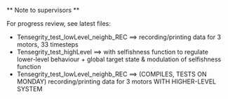 ** Note to supervisors ** 

For progress review, see latest files:  
- Tensegrity_test_lowLevel_neighb_REC ==> recording/printing data for 3 motors, 33 timesteps
- Tensegrity_test_highLevel ==> with selfishness function to regulate lower-level behaviour + global target state & modulation of selfishness function
- Tensegrity_test_lowLevel_neighb_REC ==> (COMPILES, TESTS ON MONDAY) recording/printing data for 3 motors WITH HIGHER-LEVEL SYSTEM
